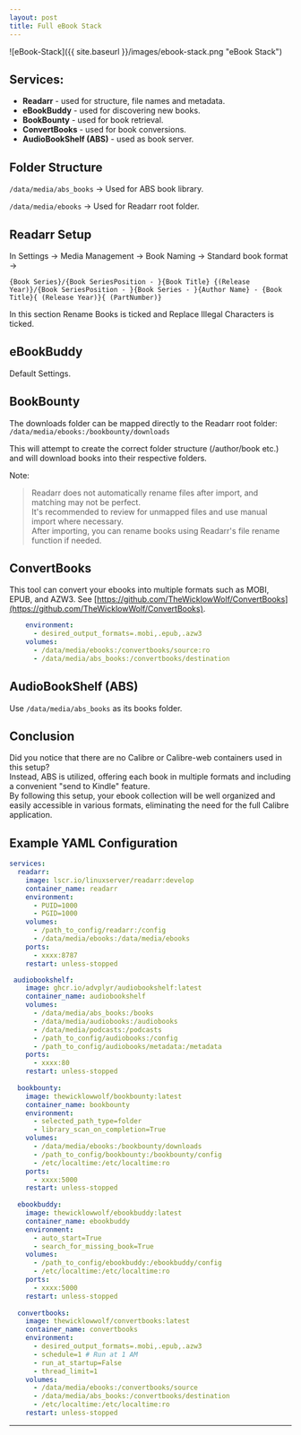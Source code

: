 ```yaml
---
layout: post
title: Full eBook Stack
---
```


![eBook-Stack]({{ site.baseurl }}/images/ebook-stack.png "eBook Stack")


## Services:

- **Readarr** - used for structure, file names and metadata.
- **eBookBuddy** - used for discovering new books.
- **BookBounty** - used for book retrieval.
- **ConvertBooks** - used for book conversions.
- **AudioBookShelf (ABS)** - used as book server.
	
## Folder Structure

`/data/media/abs_books` -> Used for ABS book library.

`/data/media/ebooks` -> Used for Readarr root folder.


## Readarr Setup

In Settings -> Media Management -> Book Naming -> Standard book format ->

`{Book Series}/{Book SeriesPosition - }{Book Title} {(Release Year)}/{Book SeriesPosition - }{Book Series - }{Author Name} - {Book Title}{ (Release Year)}{ (PartNumber)}`

In this section Rename Books is ticked and Replace Illegal Characters is ticked.


## eBookBuddy

Default Settings.


## BookBounty

The downloads folder can be mapped directly to the Readarr root folder:  
`/data/media/ebooks:/bookbounty/downloads`

This will attempt to create the correct folder structure (/author/book etc.) and will download books into their respective folders.

Note:
> Readarr does not automatically rename files after import, and matching may not be perfect.  
> It's recommended to review for unmapped files and use manual import where necessary.  
> After importing, you can rename books using Readarr's file rename function if needed.  

## ConvertBooks

This tool can convert your ebooks into multiple formats such as MOBI, EPUB, and AZW3.
See [https://github.com/TheWicklowWolf/ConvertBooks](https://github.com/TheWicklowWolf/ConvertBooks).

```yaml
    environment:
      - desired_output_formats=.mobi,.epub,.azw3
    volumes:      
      - /data/media/ebooks:/convertbooks/source:ro
      - /data/media/abs_books:/convertbooks/destination
```

## AudioBookShelf (ABS)

Use `/data/media/abs_books` as its books folder.


## Conclusion
Did you notice that there are no Calibre or Calibre-web containers used in this setup?  
Instead, ABS is utilized, offering each book in multiple formats and including a convenient "send to Kindle" feature.   
By following this setup, your ebook collection will be well organized and easily accessible in various formats, eliminating the need for the full Calibre application.  

## Example YAML Configuration

```yaml
services:
  readarr:
    image: lscr.io/linuxserver/readarr:develop
    container_name: readarr
    environment:
      - PUID=1000
      - PGID=1000
    volumes:
      - /path_to_config/readarr:/config
      - /data/media/ebooks:/data/media/ebooks
    ports:
      - xxxx:8787
    restart: unless-stopped

 audiobookshelf:
    image: ghcr.io/advplyr/audiobookshelf:latest
    container_name: audiobookshelf
    volumes:
      - /data/media/abs_books:/books
      - /data/media/audiobooks:/audiobooks
      - /data/media/podcasts:/podcasts
      - /path_to_config/audiobooks:/config
      - /path_to_config/audiobooks/metadata:/metadata
    ports:
      - xxxx:80
    restart: unless-stopped
  
  bookbounty:
    image: thewicklowwolf/bookbounty:latest
    container_name: bookbounty
    environment:
      - selected_path_type=folder
      - library_scan_on_completion=True
    volumes:
      - /data/media/ebooks:/bookbounty/downloads
      - /path_to_config/bookbounty:/bookbounty/config
      - /etc/localtime:/etc/localtime:ro
    ports:
      - xxxx:5000
    restart: unless-stopped
    
  ebookbuddy:
    image: thewicklowwolf/ebookbuddy:latest
    container_name: ebookbuddy
    environment:
      - auto_start=True
      - search_for_missing_book=True
    volumes:
      - /path_to_config/ebookbuddy:/ebookbuddy/config
      - /etc/localtime:/etc/localtime:ro
    ports:
      - xxxx:5000
    restart: unless-stopped
  
  convertbooks:
    image: thewicklowwolf/convertbooks:latest
    container_name: convertbooks
    environment:
      - desired_output_formats=.mobi,.epub,.azw3
      - schedule=1 # Run at 1 AM
      - run_at_startup=False
      - thread_limit=1
    volumes:
      - /data/media/ebooks:/convertbooks/source
      - /data/media/abs_books:/convertbooks/destination
      - /etc/localtime:/etc/localtime:ro
    restart: unless-stopped
```


---
